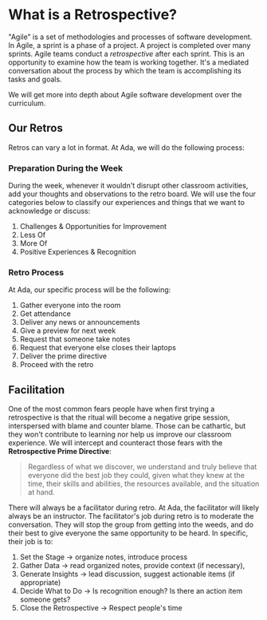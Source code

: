 # What is a Retrospective?

"Agile" is a set of methodologies and processes of software development. In Agile, a sprint is a phase of a project. A project is completed over many sprints. Agile teams conduct a _retrospective_ after each sprint. This is an opportunity to examine how the team is working together. It's a mediated conversation about the process by which the team is accomplishing its tasks and goals.

We will get more into depth about Agile software development over the curriculum.

## Our Retros

Retros can vary a lot in format. At Ada, we will do the following process:

### Preparation During the Week

During the week, whenever it wouldn't disrupt other classroom activities, add your thoughts and observations to the retro board. We will use the four categories below to classify our experiences and things that we want to acknowledge or discuss:

1. Challenges & Opportunities for Improvement
1. Less Of
1. More Of
1. Positive Experiences & Recognition

### Retro Process

At Ada, our specific process will be the following:

1. Gather everyone into the room
1. Get attendance
1. Deliver any news or announcements
1. Give a preview for next week
1. Request that someone take notes
1. Request that everyone else closes their laptops
1. Deliver the prime directive
1. Proceed with the retro

## Facilitation

One of the most common fears people have when first trying a retrospective is that the ritual will become a negative gripe session, interspersed with blame and counter blame. Those can be cathartic, but they won't contribute to learning nor help us improve our classroom experience. We will intercept and counteract those fears with the __Retrospective Prime Directive__:

> Regardless of what we discover, we understand and truly believe that everyone did the best job they could, given what they knew at the time, their skills and abilities, the resources available, and the situation at hand.

There will always be a facilitator during retro. At Ada, the facilitator will likely always be an instructor. The facilitator's job during retro is to moderate the conversation. They will stop the group from getting into the weeds, and do their best to give everyone the same opportunity to be heard. In specific, their job is to:

1. Set the Stage -> organize notes, introduce process
1. Gather Data -> read organized notes, provide context (if necessary), 
1. Generate Insights -> lead discussion, suggest actionable items (if appropriate)
1. Decide What to Do -> Is recognition enough? Is there an action item someone gets?
1. Close the Retrospective -> Respect people's time

